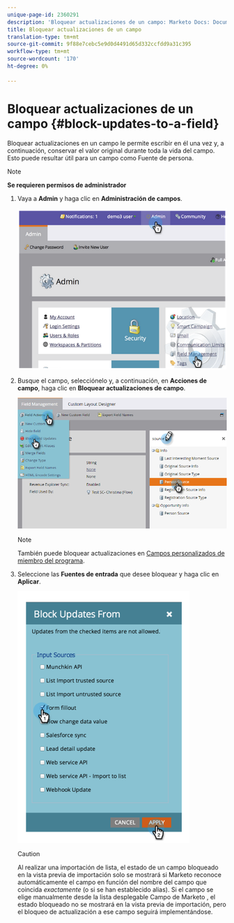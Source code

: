 ```yaml
---
unique-page-id: 2360291
description: 'Bloquear actualizaciones de un campo: Marketo Docs: Documentación del producto'
title: Bloquear actualizaciones de un campo
translation-type: tm+mt
source-git-commit: 9f88e7cebc5e9d0d4491d65d332ccfdd9a31c395
workflow-type: tm+mt
source-wordcount: '170'
ht-degree: 0%

---
```



# Bloquear actualizaciones de un campo {#block-updates-to-a-field}

Bloquear actualizaciones en un campo le permite escribir en él una vez y, a continuación, conservar el valor original durante toda la vida del campo. Esto puede resultar útil para un campo como Fuente de persona.

>[!NOTE]
>
>**Se requieren permisos de administrador**

1. Vaya a **Admin** y haga clic en **Administración de campos**.

   ![](assets/image2014-9-24-13-3a54-3a40.png)

1. Busque el campo, selecciónelo y, a continuación, en **Acciones de campo**, haga clic en **Bloquear actualizaciones de campo**.

   ![](assets/two-1.png)

   >[!NOTE]
   >
   >También puede bloquear actualizaciones en [Campos personalizados de miembro del programa](/help/marketo/product-docs/core-marketo-concepts/programs/working-with-programs/program-member-custom-fields.md).

1. Seleccione las **Fuentes de entrada** que desee bloquear y haga clic en **Aplicar**.

   ![](assets/image2014-9-24-13-3a55-3a16.png)

   >[!CAUTION]
   >
   >Al realizar una importación de lista, el estado de un campo bloqueado en la vista previa de importación solo se mostrará si Marketo reconoce automáticamente el campo en función del nombre del campo que coincida _exactamente_ (o si se han establecido alias). Si el campo se elige manualmente desde la lista desplegable Campo de Marketo , el estado bloqueado no se mostrará en la vista previa de importación, pero el bloqueo de actualización a ese campo seguirá implementándose.
